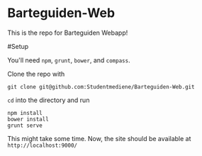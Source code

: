 Barteguiden-Web
===============

This is the repo for Barteguiden Webapp! 


#Setup

You'll need `npm`, `grunt`, `bower`, and `compass`.

Clone the repo with

    git clone git@github.com:Studentmediene/Barteguiden-Web.git

`cd` into the directory and run

    npm install
    bower install
    grunt serve 

This might take some time. Now, the site should be available at `http://localhost:9000/`
